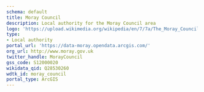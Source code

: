 ```yaml
---
schema: default
title: Moray Council
description: Local authority for the Moray Council area 
logo: 'https://upload.wikimedia.org/wikipedia/en/7/7a/The_Moray_Council.svg'
type:
- Local authority
portal_url: 'https://data-moray.opendata.arcgis.com/'
org_url: http://www.moray.gov.uk
twitter_handle: MorayCouncil
gss_code: S12000020
wikidata_qid: Q28530260
wdtk_id: moray_council
portal_type: ArcGIS
---
```

